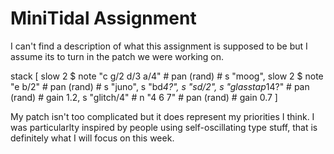 # MiniTidal Assignment


 I can't find a description of what this assignment is supposed to be but I assume its to turn in the patch we were working on.
 
 
 stack [
slow 2 $ note "c g/2 d/3 a/4" # pan (rand) # s "moog",
slow 2 $ note "e b/2" # pan (rand) # s "juno",
s "bd*4?",
s "sd/2",
s "glasstap*14?" # pan (rand) # gain 1.2,
s "glitch/4" # n "4 6 7" # pan (rand) # gain 0.7 
] 


My patch isn't too complicated but it does represent my priorities I think. I was particularlty inspired by people using self-oscillating type stuff, that is definitely what I will focus on this week.